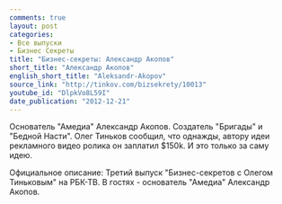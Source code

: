 ```yaml
---
comments: true
layout: post
categories:
- Все выпуски
- Бизнес Секреты
title: "Бизнес-секреты: Александр Акопов"
short_title: "Александр Акопов"
english_short_title: "Aleksandr-Akopov"
source_link: "http://tinkov.com/bizsekrety/10013"
youtube_id: "DlpkVo8L59I"
date_publication: "2012-12-21"
---
```

Основатель "Амедиа" Александр Акопов. Создатель "Бригады" и "Бедной Насти".
Олег Тиньков сообщил, что однажды, автору идеи рекламного видео ролика он заплатил $150k. И это только за саму идею. 
<!--more-->
Официальное описание:
Третий выпуск "Бизнес-секретов с Олегом Тиньковым" на РБК-ТВ. В гостях - основатель "Амедиа" Александр Акопов.